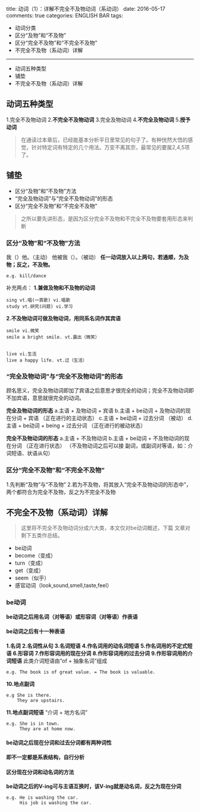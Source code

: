 title: 动词（1）：详解不完全不及物动词（系动词）
date: 2016-05-17
comments: true
categories: ENGLISH BAR
tags:
- 动词分类
- 区分“及物”和“不及物”
- 区分“完全不及物”和“不完全不及物”
- 不完全不及物（系动词）详解
---
* 动词五种类型
* 铺垫
* 不完全不及物（系动词）详解

<!-- more -->

## 动词五种类型
1.完全不及物动词
2.**不完全不及物动词**
3.完全及物动词
4.**不完全及物动词**
5.**授予动词**

> 在通读过本章后，已经能基本分析平日里常见的句子了。有种恍然大悟的感觉，针对特定词有特定的几个用法。万变不离其宗，最常见的要属2,4,5项了。

## 铺垫
* 区分“及物”和“不及物”方法
* “完全及物动词”与“完全不及物动词”的形态
* 区分“完全不及物”和“不完全不及物”

> 之所以要先讲形态，是因为区分完全不及物和不完全不及物要套用形态来判断

### 区分“及物”和“不及物”方法

我（）他。（主动）
他被我（）。（被动）
**任一动词放入以上两句，若通顺，为及物；反之，不及物。**

    e.g. kill/dance

补充两点：
**1.兼做及物和不及物的动词**

    sing vt.唱(一首歌) vi.唱歌
    study vt.研究(问题) vi.学习
**2.不及物动词可做及物动词，用同系名词作其宾语**

    smile vi.微笑
    smile a bright smile. vt.露出（微笑）


    live vi.生活
    live a happy life. vt.过（生活）

### “完全及物动词”与“完全不及物动词”的形态
顾名思义，完全及物动词即加了宾语之后意思才很完全的动词；完全不及物动词即不加宾语，意思就很完全的动词。

**完全及物动词的形态**
a.主语 + 及物动词 + 宾语
b.主语 + be动词 + 及物动词的现在分词 + 宾语 （正在进行的主动状态）
c.主语 + be动词 + 过去分词 （被动）
d.主语 + be动词 + being + 过去分词 （正在进行的被动状态）

**完全不及物动词的形态**
a.主语 + 不及物动词
b.主语 + be动词 + 不及物动词的现在分词 （正在进行状态）
（不及物动词之后可以接 副词，或副词对等语，如：介词短语、状语从句）

### 区分“完全不及物”和“不完全不及物”
1.先判断“及物”与“不及物”
2.若为不及物，将其放入“完全不及物动词的形态中”，两个都符合为完全不及物，反之为不完全不及物

## 不完全不及物（系动词）详解
> 这里将不完全不及物动词分成六大类，本文仅对be动词概述，下篇    文章对剩下五类作总结。

* be动词
* become（变成）
* turn（变成）
* get（变成）
* seem（似乎）
* 感官动词（look,sound,smell,taste,feel）

### be动词
**be动词之后用名词（对等语）或形容词（对等语）作表语**
#### be动词之后有十一种表语
**1.名词**
**2.名词性从句**
**3.名词短语**
**4.作名词用的动名词短语**
**5.作名词用的不定式短语**
**6.形容词**
**7.作形容词用的现在分词**
**8.作形容词用的过去分词**
**9.作形容词用的介词短语**
此类介词短语由“of + 抽象名词”组成

    e.g. The book is of great value. = The book is valuable.
**10.地点副词**

    e.g She is there.
        They are upstairs.
**11.地点副词短语**
“介词 + 地方名词”

    e.g. She is in town.
         They are at home now.

#### be动词之后现在分词和过去分词都有两种词性
**即不一定都是系表结构，自行分析**

#### 区分现在分词和动名词的方法
**be动词之后的V-ing可与主语互换时，该V-ing就是动名词，反之为现在分词**

    e.g. He is washing the car.
         His job is washing the car.

